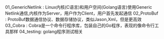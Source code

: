 01_GenericNetlink : 
	Linux内核(C语言)和用户空间(Golang语言)使用Generic Netlink通信,内核作为Server，用户作为Client，用户首先发起通信
02_ProtoBuf : 
	ProtoBuf数据通信协议、数据存储协议，类似Jason,Xml，但是更高效
03_Cobra :
	Cobra是一个命令行程序库，包装自己的Go程序，表现的像命令行工具那样
04_testing:
	golang程序测试相关


